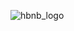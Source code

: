 ![hbnb_logo](https://user-images.githubusercontent.com/101402625/201298021-844e6162-79bd-495a-a6d0-21674b081505.png)
